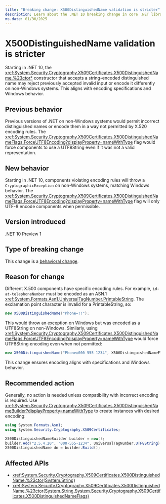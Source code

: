 ```yaml
---
title: "Breaking change: X500DistinguishedName validation is stricter"
description: Learn about the .NET 10 breaking change in core .NET libraries where X500DistinguishedName validation is stricter.
ms.date: 01/30/2025
---
```

# X500DistinguishedName validation is stricter

Starting in .NET 10, the <xref:System.Security.Cryptography.X509Certificates.X500DistinguishedName.%23ctor*> constructor that accepts a string-encoded distinguished name may reject previously accepted invalid input or encode it differently on non-Windows systems. This aligns with encoding specifications and Windows behavior.

## Previous behavior

Previous versions of .NET on non-Windows systems would permit incorrect distinguished names or encode them in a way not permitted by X.520 encoding rules. The <xref:System.Security.Cryptography.X509Certificates.X500DistinguishedNameFlags.ForceUTF8Encoding?displayProperty=nameWithType> flag would force components to use a UTF8String even if it was not a valid representation.

## New behavior

Starting in .NET 10, components violating encoding rules will throw a `CryptographicException` on non-Windows systems, matching Windows behavior. The <xref:System.Security.Cryptography.X509Certificates.X500DistinguishedNameFlags.ForceUTF8Encoding?displayProperty=nameWithType> flag will only UTF-8 encode components when permissible.

## Version introduced

.NET 10 Preview 1

## Type of breaking change

This change is a [behavioral change](../../categories.md#behavioral-change).

## Reason for change

Different X.500 components have specific encoding rules. For example, `id-at-telephoneNumber` must be encoded as an ASN.1 <xref:System.Formats.Asn1.UniversalTagNumber.PrintableString>. The exclamation point character is invalid for a PrintableString, so:

```C#
new X500DistinguishedName("Phone=!!");
```

This would throw an exception on Windows but was encoded as a UTF8String on non-Windows. Similarly, using <xref:System.Security.Cryptography.X509Certificates.X500DistinguishedNameFlags.ForceUTF8Encoding?displayProperty=nameWithType> would force UTF8String encoding even when not permitted:

```C#
new X500DistinguishedName("Phone=000-555-1234", X500DistinguishedNameFlags.ForceUTF8Encoding);
```

This change ensures encoding aligns with specifications and Windows behavior.

## Recommended action

Generally, no action is needed unless compatibility with incorrect encoding is required. Use <xref:System.Security.Cryptography.X509Certificates.X500DistinguishedNameBuilder?displayProperty=nameWithType> to create instances with desired encoding:

```C#
using System.Formats.Asn1;
using System.Security.Cryptography.X509Certificates;

X500DistinguishedNameBuilder builder = new();
builder.Add("2.5.4.20", "000-555-1234", UniversalTagNumber.UTF8String);
X500DistinguishedName dn = builder.Build();
```

## Affected APIs

- <xref:System.Security.Cryptography.X509Certificates.X500DistinguishedName.%23ctor(System.String)>
- <xref:System.Security.Cryptography.X509Certificates.X500DistinguishedName.%23ctor(System.String,System.Security.Cryptography.X509Certificates.X500DistinguishedNameFlags)>
